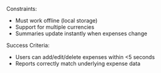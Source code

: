 Constraints:
- Must work offline (local storage)
- Support for multiple currencies
- Summaries update instantly when expenses change

Success Criteria:
- Users can add/edit/delete expenses within <5 seconds
- Reports correctly match underlying expense data
